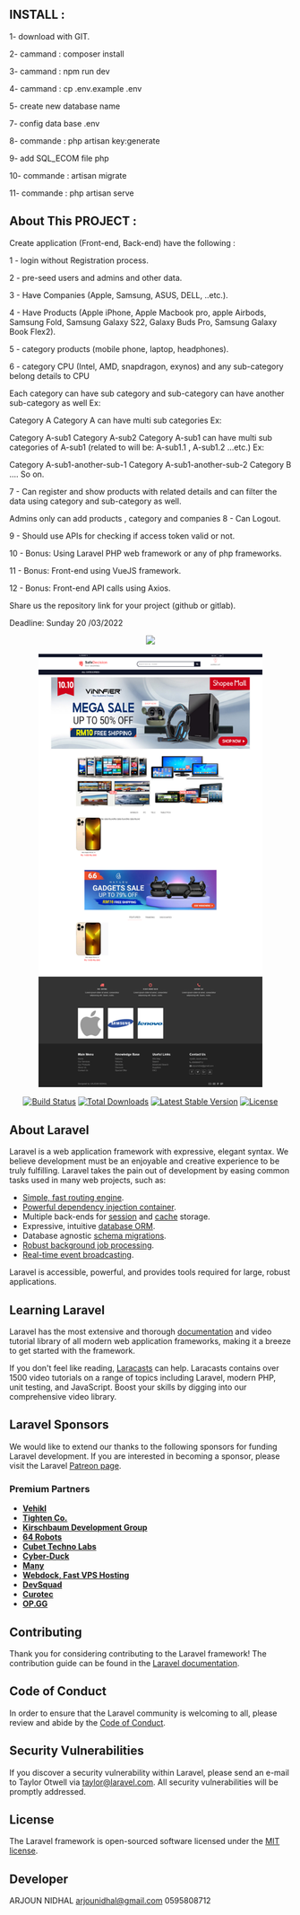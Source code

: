 ## INSTALL  :

1- download with GIT.

2- cammand : composer install

3- cammand : npm run dev

4- cammand : cp .env.example .env

5- create new database name 

7- config data base  .env

8- commande : php artisan key:generate

9- add SQL_ECOM file php 

10- commande : artisan migrate 

11- commande : php artisan serve 


## About This PROJECT :


Create application (Front-end, Back-end) have the following :

1 - login without Registration process.

2 - pre-seed users and admins and other data.

3 - Have Companies (Apple, Samsung, ASUS, DELL, ..etc.).

4 - Have Products (Apple iPhone, Apple Macbook pro, apple Airbods, Samsung Fold, Samsung Galaxy S22, Galaxy Buds Pro, Samsung Galaxy Book Flex2).

5 - category products   (mobile phone, laptop, headphones).

6 - category CPU (Intel, AMD, snapdragon, exynos) and any sub-category belong details to CPU

Each category can have sub category and sub-category can have another sub-category as well
Ex:

Category A
Category A can have multi sub categories
Ex:

Category A-sub1
Category A-sub2
Category A-sub1 can have multi sub categories of A-sub1 (related to will be: A-sub1.1 , A-sub1.2 …etc.)
Ex:

Category A-sub1-another-sub-1
Category A-sub1-another-sub-2
Category B
.... So on.

 

7 - Can register and show products with related details and can filter the data using category and sub-category as well.

Admins only can add products , category and companies
8 - Can Logout.

9 - Should use APIs for checking if access token valid or not.

10 - Bonus: Using Laravel PHP web framework or any of php frameworks.

11 - Bonus: Front-end using VueJS framework.

12 - Bonus: Front-end API calls using Axios.

 

Share us the repository link for your project (github or gitlab).

Deadline: Sunday 20 /03/2022


<p align="center"><a href="https://laravel.com" target="_blank"><img src="https://raw.githubusercontent.com/laravel/art/master/logo-lockup/5%20SVG/2%20CMYK/1%20Full%20Color/laravel-logolockup-cmyk-red.svg" width="400"></a></p>



<p align="center"><a href="https://laravel.com" target="_blank"><img src="https://github.com/arjoun/Project-Ecommerce-Laravel/blob/master/FireShot%20Capture%20003%20-%20Category%20-%20127.0.0.1-11.png" width="400"></a></p>

<p align="center">
<a href="https://travis-ci.org/laravel/framework"><img src="https://travis-ci.org/laravel/framework.svg" alt="Build Status"></a>
<a href="https://packagist.org/packages/laravel/framework"><img src="https://img.shields.io/packagist/dt/laravel/framework" alt="Total Downloads"></a>
<a href="https://packagist.org/packages/laravel/framework"><img src="https://img.shields.io/packagist/v/laravel/framework" alt="Latest Stable Version"></a>
<a href="https://packagist.org/packages/laravel/framework"><img src="https://img.shields.io/packagist/l/laravel/framework" alt="License"></a>
</p>

## About Laravel

Laravel is a web application framework with expressive, elegant syntax. We believe development must be an enjoyable and creative experience to be truly fulfilling. Laravel takes the pain out of development by easing common tasks used in many web projects, such as:

- [Simple, fast routing engine](https://laravel.com/docs/routing).
- [Powerful dependency injection container](https://laravel.com/docs/container).
- Multiple back-ends for [session](https://laravel.com/docs/session) and [cache](https://laravel.com/docs/cache) storage.
- Expressive, intuitive [database ORM](https://laravel.com/docs/eloquent).
- Database agnostic [schema migrations](https://laravel.com/docs/migrations).
- [Robust background job processing](https://laravel.com/docs/queues).
- [Real-time event broadcasting](https://laravel.com/docs/broadcasting).

Laravel is accessible, powerful, and provides tools required for large, robust applications.

## Learning Laravel

Laravel has the most extensive and thorough [documentation](https://laravel.com/docs) and video tutorial library of all modern web application frameworks, making it a breeze to get started with the framework.

If you don't feel like reading, [Laracasts](https://laracasts.com) can help. Laracasts contains over 1500 video tutorials on a range of topics including Laravel, modern PHP, unit testing, and JavaScript. Boost your skills by digging into our comprehensive video library.

## Laravel Sponsors

We would like to extend our thanks to the following sponsors for funding Laravel development. If you are interested in becoming a sponsor, please visit the Laravel [Patreon page](https://patreon.com/taylorotwell).

### Premium Partners

- **[Vehikl](https://vehikl.com/)**
- **[Tighten Co.](https://tighten.co)**
- **[Kirschbaum Development Group](https://kirschbaumdevelopment.com)**
- **[64 Robots](https://64robots.com)**
- **[Cubet Techno Labs](https://cubettech.com)**
- **[Cyber-Duck](https://cyber-duck.co.uk)**
- **[Many](https://www.many.co.uk)**
- **[Webdock, Fast VPS Hosting](https://www.webdock.io/en)**
- **[DevSquad](https://devsquad.com)**
- **[Curotec](https://www.curotec.com/)**
- **[OP.GG](https://op.gg)**

## Contributing

Thank you for considering contributing to the Laravel framework! The contribution guide can be found in the [Laravel documentation](https://laravel.com/docs/contributions).

## Code of Conduct

In order to ensure that the Laravel community is welcoming to all, please review and abide by the [Code of Conduct](https://laravel.com/docs/contributions#code-of-conduct).

## Security Vulnerabilities

If you discover a security vulnerability within Laravel, please send an e-mail to Taylor Otwell via [taylor@laravel.com](mailto:taylor@laravel.com). All security vulnerabilities will be promptly addressed.

## License

The Laravel framework is open-sourced software licensed under the [MIT license](https://opensource.org/licenses/MIT).

## Developer 
ARJOUN NIDHAL
arjounidhal@gmail.com
0595808712

